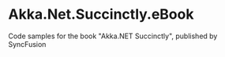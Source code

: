 # Akka.Net.Succinctly.eBook

Code samples for the book "Akka.NET Succinctly", published by SyncFusion
